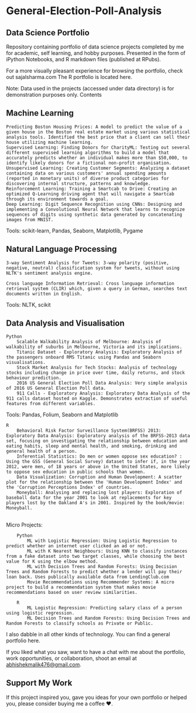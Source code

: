 # General-Election-Poll-Analysis

## Data Science Portfolio

Repository containing portfolio of data science projects completed by me for academic, self learning, and hobby purposes. Presented in the form of iPython Notebooks, and R markdown files (published at RPubs).

For a more visually pleasant experience for browsing the portfolio, check out sajalsharma.com
The R portfolio is located here.

Note: Data used in the projects (accessed under data directory) is for demonstration purposes only.
Contents

## Machine Learning

    Predicting Boston Housing Prices: A model to predict the value of a given house in the Boston real estate market using various statistical analysis tools. Identified the best price that a client can sell their house utilizing machine learning.
    Supervised Learning: Finding Donors for CharityML: Testing out several different supervised learning algorithms to build a model that accurately predicts whether an individual makes more than $50,000, to identify likely donors for a fictional non-profit organisation.
    Unsupervised Learning: Creating Customer Segments: Analyzing a dataset containing data on various customers' annual spending amounts (reported in monetary units) of diverse product categories for discovering internal structure, patterns and knowledge.
    Reinforcement Learning: Training a Smartcab to Drive: Creating an optimized Q-Learning driving agent that will navigate a Smartcab through its environment towards a goal.
    Deep Learning: Digit Sequence Recognition using CNNs: Designing and implementing a Convolutional Neural Network that learns to recognize sequences of digits using synthetic data generated by concatenating images from MNIST.

Tools: scikit-learn, Pandas, Seaborn, Matplotlib, Pygame

## Natural Language Processing

    3-way Sentiment Analysis for Tweets: 3-way polarity (positive, negative, neutral) classification system for tweets, without using NLTK's sentiment analysis engine.

    Cross language Information Retrieval: Cross language information retrieval system (CLIR) which, given a query in German, searches text documents written in English.

Tools: NLTK, scikit

## Data Analysis and Visualisation

    Python
        Scalable Walkability Analysis of Melbourne: Analysis of walkability of suburbs in Melbourne, Victoria and its implications.
        Titanic Dataset - Exploratory Analysis: Exploratory Analysis of the passengers onboard RMS Titanic using Pandas and Seaborn visualisations.
        Stock Market Analysis for Tech Stocks: Analysis of technology stocks including change in price over time, daily returns, and stock behaviour prediction.
        2016 US General Election Poll Data Analysis: Very simple analysis of 2016 US General Election Poll data.
        911 Calls - Exploratory Analysis: Exploratory Data Analysis of the 911 calls dataset hosted on Kaggle. Demonstrates extraction of useful features from different variables.

  Tools: Pandas, Folium, Seaborn and Matplotlib

    R
        Behavioral Risk Factor Surveillance System(BRFSS) 2013: Exploratory Data Analysis: Exploratory analysis of the BRFSS-2013 data set, focusing on investigating the relationship between education and eating habits, sleep and mental health, and smoking, drinking and general health of a person.
        Inferential Statistics: Do men or women oppose sex education? : Using the GSS (General Social Survey) dataset to infer if, in the year 2012, were men, of 18 years or above in the United States, more likely to oppose sex education in public schools than women.
        Data Visualization: Corruption and Human Development: A scatter plot for the relationship between the 'Human Development Index' and the 'Corruption Perceptions Index' of countries.
        Moneyball: Analysing and replacing lost players: Exploration of baseball data for the year 2001 to look at replacements for key players lost by the Oakland A's in 2001. Inspired by the book/movie: Moneyball.

   ## 
   Micro Projects:

        Python
            ML with Logistic Regression: Using Logistic Regression to predict whether an internet user clicked an ad or not.
            ML with K Nearest Neighbours: Using KNN to classify instances from a fake dataset into two target classes, while choosing the best value for K using the elbow method.
            ML with Decision Trees and Random Forests: Using Decision Trees and Random Forests to predict whether a lender will pay their loan back. Uses publically available data from LendingClub.com
            Movie Recommendations using Recommender Systems: A micro project to build a recommendation system that makes movie recommendations based on user review similarities.

        R
            ML Logistic Regression: Predicting salary class of a person using logistic regression.
            ML Decision Trees and Random Forests: Using Decision Trees and Random Forests to classify schools as Private or Public.

I also dabble in all other kinds of technology. You can find a general portfolio here.

If you liked what you saw, want to have a chat with me about the portfolio, work opportunities, or collaboration, shoot an email at abhishekmalik476@gmail.com.

## Support My Work

If this project inspired you, gave you ideas for your own portfolio or helped you, please consider buying me a coffee ❤️.

